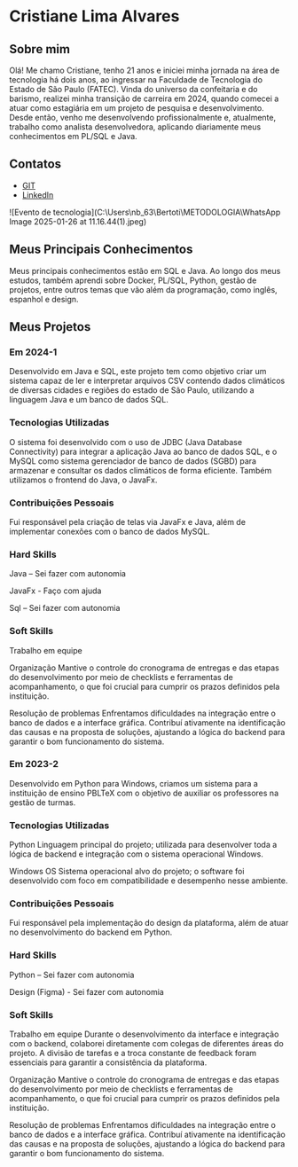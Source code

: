 # Cristiane Lima Alvares

## Sobre mim

Olá! Me chamo Cristiane, tenho 21 anos e iniciei minha jornada na área de tecnologia há dois anos, ao ingressar na Faculdade de Tecnologia do Estado de São Paulo
(FATEC).
Vinda do universo da confeitaria e do barismo, realizei minha transição de carreira em 2024, quando comecei a atuar como estagiária em um projeto de pesquisa e desenvolvimento. Desde então, venho me desenvolvendo profissionalmente e, atualmente, trabalho como analista desenvolvedora, aplicando diariamente meus conhecimentos em PL/SQL e Java.

## Contatos
* [GIT](https://github.com/hstcris)
* [LinkedIn](https://www.linkedin.com/in/cristiane-alvares/)


![Evento de tecnologia](C:\Users\nb_63\Bertoti\METODOLOGIA\WhatsApp Image 2025-01-26 at 11.16.44(1).jpeg)


## Meus Principais Conhecimentos
Meus principais conhecimentos estão em SQL e Java. Ao longo dos meus estudos, também aprendi sobre Docker, PL/SQL, Python, gestão de projetos, entre outros temas que vão além da programação, como inglês, espanhol e design. 

## Meus Projetos

### Em 2024-1

Desenvolvido em Java e SQL, este projeto tem como objetivo criar um sistema capaz de ler e interpretar arquivos CSV contendo dados climáticos de diversas cidades e regiões do estado de São Paulo, utilizando a linguagem Java e um banco de dados SQL. 

  ### Tecnologias Utilizadas 

O sistema foi desenvolvido com o uso de JDBC (Java Database Connectivity) para integrar a aplicação Java ao banco de dados SQL, e o MySQL como sistema gerenciador de banco de dados (SGBD) para armazenar e consultar os dados climáticos de forma eficiente. Também utilizamos o frontend do Java, o JavaFx. 

  ### Contribuições Pessoais 

Fui responsável pela criação de telas via JavaFx e Java, além de implementar conexões com o banco de dados MySQL. 

  ### Hard Skills 

Java – Sei fazer com autonomia  

JavaFx - Faço com ajuda 

Sql – Sei fazer com autonomia  

  ### Soft Skills 

Trabalho em equipe 

Organização 
 Mantive o controle do cronograma de entregas e das etapas do desenvolvimento por meio de checklists e ferramentas de acompanhamento, o que foi crucial para cumprir os prazos definidos pela instituição. 

Resolução de problemas 
 Enfrentamos dificuldades na integração entre o banco de dados e a interface gráfica. Contribuí ativamente na identificação das causas e na proposta de soluções, ajustando a lógica do backend para garantir o bom funcionamento do sistema. 

### Em 2023-2
Desenvolvido em Python para Windows, criamos um sistema para a instituição de ensino PBLTeX com o objetivo de auxiliar os professores na gestão de turmas.  

  ### Tecnologias Utilizadas 

Python 
 Linguagem principal do projeto; utilizada para desenvolver toda a lógica de backend e integração com o sistema operacional Windows. 

Windows OS 
 Sistema operacional alvo do projeto; o software foi desenvolvido com foco em compatibilidade e desempenho nesse ambiente. 

  ### Contribuições Pessoais 

Fui responsável pela implementação do design da plataforma, além de atuar no desenvolvimento do backend em Python. 

  ### Hard Skills 

Python – Sei fazer com autonomia  

Design (Figma) - Sei fazer com autonomia  

  ### Soft Skills 

Trabalho em equipe 
 Durante o desenvolvimento da interface e integração com o backend, colaborei diretamente com colegas de diferentes áreas do projeto. A divisão de tarefas e a troca constante de feedback foram essenciais para garantir a consistência da plataforma. 

Organização 
 Mantive o controle do cronograma de entregas e das etapas do desenvolvimento por meio de checklists e ferramentas de acompanhamento, o que foi crucial para cumprir os prazos definidos pela instituição. 

Resolução de problemas 
 Enfrentamos dificuldades na integração entre o banco de dados e a interface gráfica. Contribuí ativamente na identificação das causas e na proposta de soluções, ajustando a lógica do backend para garantir o bom funcionamento do sistema. 







